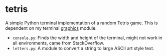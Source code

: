 tetris
======

A simple Python terminal implementation of a random Tetris game. This is dependent on my terminal [graphics](https://github.com/olls/graphics) module.

- `console.py`: Finds the width and height of the terminal, might not work in all environments, came from StackOverflow.
- `letters.py`: A module to convert a string to large ASCII art style text.
